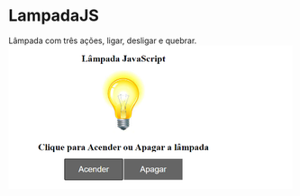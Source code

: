 # LampadaJS
Lâmpada com três ações, ligar, desligar e quebrar.
![Tela da Aplicação ](https://github.com/Franksilva959/LampadaJS/blob/main/lampadajs/img/lampadaacesa.PNG)
